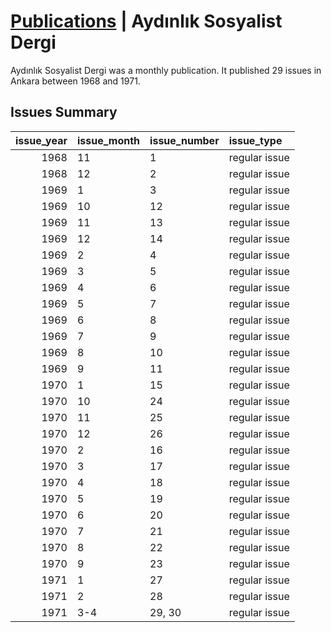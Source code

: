 # [Publications](publications.md) | Aydınlık Sosyalist Dergi

Aydınlık Sosyalist Dergi was a monthly publication. It published 29 issues in Ankara between 1968 and 1971.

## Issues Summary

|   issue_year | issue_month   | issue_number   | issue_type    |
|-------------:|:--------------|:---------------|:--------------|
|         1968 | 11            | 1              | regular issue |
|         1968 | 12            | 2              | regular issue |
|         1969 | 1             | 3              | regular issue |
|         1969 | 10            | 12             | regular issue |
|         1969 | 11            | 13             | regular issue |
|         1969 | 12            | 14             | regular issue |
|         1969 | 2             | 4              | regular issue |
|         1969 | 3             | 5              | regular issue |
|         1969 | 4             | 6              | regular issue |
|         1969 | 5             | 7              | regular issue |
|         1969 | 6             | 8              | regular issue |
|         1969 | 7             | 9              | regular issue |
|         1969 | 8             | 10             | regular issue |
|         1969 | 9             | 11             | regular issue |
|         1970 | 1             | 15             | regular issue |
|         1970 | 10            | 24             | regular issue |
|         1970 | 11            | 25             | regular issue |
|         1970 | 12            | 26             | regular issue |
|         1970 | 2             | 16             | regular issue |
|         1970 | 3             | 17             | regular issue |
|         1970 | 4             | 18             | regular issue |
|         1970 | 5             | 19             | regular issue |
|         1970 | 6             | 20             | regular issue |
|         1970 | 7             | 21             | regular issue |
|         1970 | 8             | 22             | regular issue |
|         1970 | 9             | 23             | regular issue |
|         1971 | 1             | 27             | regular issue |
|         1971 | 2             | 28             | regular issue |
|         1971 | 3-4           | 29, 30         | regular issue |